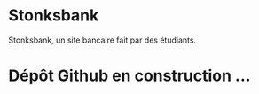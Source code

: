 # Stonksbank
Stonksbank, un site bancaire fait par des étudiants.

# Dépôt Github en construction ...
